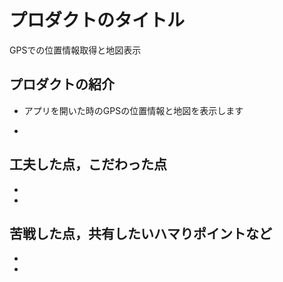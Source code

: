 # プロダクトのタイトル
GPSでの位置情報取得と地図表示


## プロダクトの紹介

- アプリを開いた時のGPSの位置情報と地図を表示します

- 

## 工夫した点，こだわった点

- 

- 

## 苦戦した点，共有したいハマりポイントなど

- 

- 